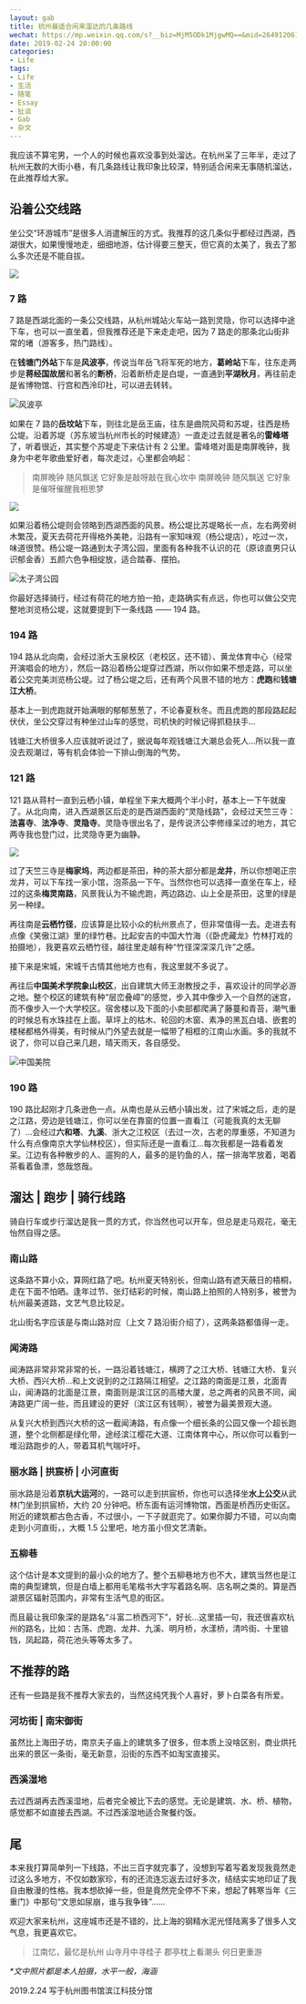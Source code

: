```yaml
---
layout: gab
title: 杭州最适合闲来溜达的几条路线
wechat: https://mp.weixin.qq.com/s?__biz=MjM5ODk1MjgwMQ==&mid=2649120616&idx=1&sn=2a0c761887a1c9b17bcb2fc53ce3908a&chksm=bed0156689a79c705993438df1bc6097c49376779d20b21dbb8526d0c58b5deea9b59b4bb2de&token=285204141&lang=zh_CN#rd
date: 2019-02-24 20:00:00
categories:
- Life
tags:
- Life
- 生活
- 随笔
- Essay
- 扯谈
- Gab
- 杂文
---
```




我应该不算宅男，一个人的时候也喜欢没事到处溜达。在杭州呆了三年半，走过了杭州无数的大街小巷，有几条路线让我印象比较深，特别适合闲来无事随机溜达，在此推荐给大家。

## 沿着公交线路

坐公交“环游城市”是很多人消遣解压的方式。我推荐的这几条似乎都经过西湖，西湖很大，如果慢慢地走，细细地游，估计得要三整天，但它真的太美了，我去了那么多次还是不能自拔。

![](https://geekpluxblog.oss-cn-hongkong.aliyuncs.com/hangzhou/0.jpeg?x-oss-process=style/zip)


### 7 路

7 路是西湖北面的一条公交线路，从杭州城站火车站一路到灵隐，你可以选择中途下车，也可以一直坐着，但我推荐还是下来走走吧，因为 7 路走的那条北山街非常的堵（游客多，热门路线）。

在**钱塘门外站**下车是**风波亭**，传说当年岳飞将军死的地方，**葛岭站**下车，往东走两步是**蒋经国故居**和著名的**断桥**，沿着断桥走是白堤，一直通到**平湖秋月**，再往前走是省博物馆、行宫和西泠印社，可以进去转转。


![风波亭](https://geekpluxblog.oss-cn-hongkong.aliyuncs.com/hangzhou/1.jpeg?x-oss-process=style/zip)



如果在 7 路的**岳坟站**下车，则往北是岳王庙，往东是曲院风荷和苏堤，往西是杨公堤。沿着苏堤（苏东坡当杭州市长的时候建造）一直走过去就是著名的**雷峰塔**了，听着很近，其实整个苏堤走下来估计有 2 公里。雷峰塔对面是南屏晚钟，我身为中老年歌曲爱好者，每次走过，心里都会响起：

> 南屏晚钟 随风飘送
> 它好象是敲呀敲在我心坎中
> 南屏晚钟 随风飘送
> 它好象是催呀催醒我相思梦



![](https://geekpluxblog.oss-cn-hongkong.aliyuncs.com/hangzhou/2.jpeg?x-oss-process=style/zip)




如果沿着杨公堤则会领略到西湖西面的风景。杨公堤比苏堤略长一点，左右两旁树木繁茂，夏天去荷花开得格外美艳，沿路有一家知味观（杨公堤店），吃过一次，味道很赞。杨公堤一路通到太子湾公园，里面有各种我不认识的花（原谅直男只认识郁金香）五颜六色争相绽放，适合踏春、摆拍。



![太子湾公园](https://geekpluxblog.oss-cn-hongkong.aliyuncs.com/hangzhou/3.jpeg?x-oss-process=style/zip)




你最好选择骑行，经过有荷花的地方拍一拍，走路确实有点远，你也可以做公交完整地浏览杨公堤，这就要提到下一条线路 —— 194 路。

### 194 路

194 路从北向南，会经过浙大玉泉校区（老校区，还不错）、黄龙体育中心（经常开演唱会的地方），然后一路沿着杨公堤穿过西湖，所以你如果不想走路，可以坐着公交完美浏览杨公堤。过了杨公堤之后，还有两个风景不错的地方：**虎跑**和**钱塘江大桥**。

基本上一到虎跑就开始满眼的郁郁葱葱了，不论春夏秋冬。而且虎跑的那段路起起伏伏，坐公交穿过有种坐过山车的感觉，司机快的时候记得抓稳扶手...

钱塘江大桥很多人应该就听说过了，据说每年观钱塘江大潮总会死人...所以我一直没去观潮过，等有机会体验一下排山倒海的气势。

### 121 路

121 路从蒋村一直到云栖小镇，单程坐下来大概两个半小时，基本上一下午就废了。从北向南，进入西湖景区后走的是西湖西面的“灵隐线路”，会经过天竺三寺：**法喜寺**、**法净寺**、**灵隐寺**。灵隐寺很出名了，是传说济公李修缘呆过的地方，其它两寺我也登门过，比灵隐寺更为幽静。


![](https://geekpluxblog.oss-cn-hongkong.aliyuncs.com/hangzhou/5.jpeg?x-oss-process=style/zip)




过了天竺三寺是**梅家坞**，两边都是茶田，种的茶大部分都是**龙井**，所以你想喝正宗龙井，可以下车找一家小馆，泡茶品一下午。当然你也可以选择一直坐在车上，经过的这条**梅灵南路**，风景我认为不输虎跑，两边路边、山上全是茶田，这里的绿是另一种绿。

再往南是**云栖竹径**，应该算是比较小众的杭州景点了，但非常值得一去。走进去有点像《笑傲江湖》里的绿竹巷。比起安吉的中国大竹海（《卧虎藏龙》竹林打戏的拍摄地），我更喜欢云栖竹径，越往里走越有种“竹径深深深几许”之感。

接下来是宋城，宋城千古情其他地方也有，我这里就不多说了。

再往后**中国美术学院象山校区**，出自建筑大师王澍教授之手，喜欢设计的同学必游之地。整个校区的建筑有种“层峦叠嶂”的感觉，步入其中像步入一个自然的迷宫，而不像步入一个大学校区。宿舍楼以及下面的小卖部都爬满了藤蔓和青苔，潮气重的时候总有水珠挂在上面。草坪上的枯木、轮回的木窗、素净的黑瓦白墙、嵌套的楼梯都格外得美，有时候从门外望去就是一幅带了相框的江南山水画。多的我就不说了，你可以自己来几趟，晴天雨天，各自感受。

![中国美院](https://geekpluxblog.oss-cn-hongkong.aliyuncs.com/hangzhou/3.jpeg?x-oss-process=style/zip)


### 190 路

190 路比起刚才几条逊色一点。从南也是从云栖小镇出发，过了宋城之后，走的是之江路，旁边是钱塘江，你可以坐在靠窗的位置一直看江（可能我真的太无聊了）...会经过**六和塔**、**九溪**、浙大之江校区（去过一次，古老的厚重感，不知道为什么有点像南京大学仙林校区），但实际还是一直看江...每次我都是一路看着发呆。江边有各种散步的人、遛狗的人，最多的是钓鱼的人，摆一排海竿放着，喝着茶看着鱼漂，悠哉悠哉。



## 溜达 | 跑步 | 骑行线路

骑自行车或步行溜达是我一贯的方式，你当然也可以开车，但总是走马观花，毫无怡然自得之感。

### 南山路

这条路不算小众，算网红路了吧。杭州夏天特别长，但南山路有遮天蔽日的梧桐，走在下面不怕晒。逢年过节、张灯结彩的时候，南山路上拍照的人特别多，被誉为杭州最美道路，文艺气息比较足。

北山街名字应该是与南山路对应（上文 7 路沿街介绍了），这两条路都值得一走。

### 闻涛路

闻涛路非常非常非常的长，一路沿着钱塘江，横跨了之江大桥、钱塘江大桥、复兴大桥、西兴大桥...和上文说到的之江路隔江相望。之江路的南面是江景，北面青山，闻涛路的北面是江景，南面则是滨江区的高楼大厦，总之两者的风景不同，闻涛路更广阔一些，而且建设的更好（滨江区有钱啊），被誉为最美景观大道。

从复兴大桥到西兴大桥的这一截闻涛路，有点像一个细长条的公园又像一个超长跑道，整个北侧都是绿化带，途经滨江樱花大道、江南体育中心，所以你可以看到一堆沿路跑步的人，带着耳机气喘吁吁。

### 丽水路 | 拱宸桥 | 小河直街

丽水路是沿着**京杭大运河**的，一路可以走到拱宸桥，你也可以选择坐**水上公交**从武林门坐到拱宸桥，大约 20 分钟吧。桥东面有运河博物馆，西面是桥西历史街区。附近的建筑都古色古香，不过很小，一下子就逛完了。如果你脚力不错，可以向南走到小河直街，，大概 1.5 公里吧，地方虽小但文艺清新。

### 五柳巷

这个估计是本文提到的最小众的地方了。整个五柳巷地方也不大，建筑当然也是江南的典型建筑，但是白墙上都用毛笔楷书大字写着路名啊、店名啊之类的。算是西湖景区辐射范围内，非常有生活气息的街区。

而且最让我印象深的是路名“斗富二桥西河下”，好长...这里插一句，我还很喜欢杭州的路名，比如：古荡、虎跑、龙井、九溪、明月桥，水漾桥，清吟街、十里锒铛，凤起路，荷花池头等等太多了。



## 不推荐的路

还有一些路是我不推荐大家去的，当然这纯凭我个人喜好，萝卜白菜各有所爱。

### 河坊街 | 南宋御街

虽然比上海田子坊，南京夫子庙上的建筑多了很多，但本质上没啥区别，商业烘托出来的景区一条街，毫无新意，沿街的东西不如淘宝直接买。

### 西溪湿地

去过西湖再去西溪湿地，后者完全被比下去的感觉。无论是建筑、水、桥、植物，感觉都不如直接去西湖。不过西溪湿地适合聚餐约饭。



## 尾
本来我打算简单列一下线路，不出三百字就完事了，没想到写着写着发现我竟然走过这么多地方，不仅如数家珍，有的还流连忘返去过好多次，结结实实地印证了我自由散漫的性格。我本想砍掉一些，但是竟然完全停不下来，想起了韩寒当年《三重门》中那句“文思如尿崩，谁与我争锋”......

欢迎大家来杭州，这座城市还是不错的，比上海的钢精水泥光怪陆离多了很多人文气息，我更喜欢它。



> 江南忆，最忆是杭州
> 山寺月中寻桂子
> 郡亭枕上看潮头
> 何日更重游



*\*文中照片都是本人拍摄，水平一般，海涵*

2019.2.24
写于杭州图书馆滨江科技分馆